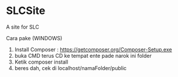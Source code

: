 SLCSite
=======

A site for SLC


Cara pake 
(WINDOWS)
1) Install Composer : https://getcomposer.org/Composer-Setup.exe
2) buka CMD terus CD ke tempat ente pade narok ini folder
3) Ketik composer install
4) beres dah, cek di localhost/namaFolder/public
